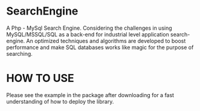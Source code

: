 # SearchEngine
A Php - MySql Search Engine. Considering the challenges in using MySQL/MSSQL/SQL as a back-end for industrial level application search-engine. An optimized techniques and algorithms are developed to boost performance and make SQL databases works like magic for the purpose of searching.

# HOW TO USE
Please see the example in the package after downloading for a fast understanding of how to deploy the library.
